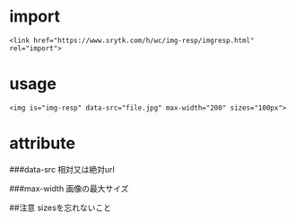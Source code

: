 # import
`<link href="https://www.srytk.com/h/wc/img-resp/imgresp.html" rel="import">`

# usage
`<img is="img-resp" data-src="file.jpg" max-width="200" sizes="100px">`

# attribute

###data-src
相対又は絶対url

###max-width
画像の最大サイズ

##注意
sizesを忘れないこと
